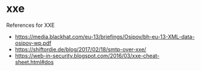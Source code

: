 # xxe
References for XXE

* https://media.blackhat.com/eu-13/briefings/Osipov/bh-eu-13-XML-data-osipov-wp.pdf
* https://shiftordie.de/blog/2017/02/18/smtp-over-xxe/
* https://web-in-security.blogspot.com/2016/03/xxe-cheat-sheet.html#dos
